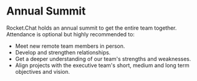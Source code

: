 # Annual Summit

Rocket.Chat holds an annual summit to get the entire team together. Attendance is optional but highly recommended to:

* Meet new remote team members in person.
* Develop and strengthen relationships.
* Get a deeper understanding of our team's strengths and weaknesses.
* Align projects with the executive team's short, medium and long term objectives and vision.

